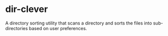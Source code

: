 # dir-clever
A directory sorting utility that scans a directory and sorts the files into sub-directories based on user preferences.
